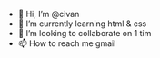 - 👋 Hi, I’m @civan
- 🌱 I’m currently learning html & css
- 💞️ I’m looking to collaborate on 1 tim
- 📫 How to reach me gmail

<!---
civan2001/civan2001 is a ✨ special ✨ repository because its `README.md` (this file) appears on your GitHub profile.
You can click the Preview link to take a look at your changes.
--->

